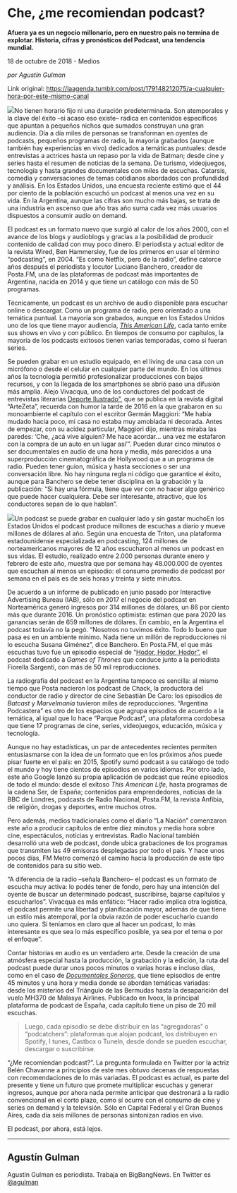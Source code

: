 # Che, ¿me recomiendan podcast?

**Afuera ya es un negocio millonario, pero en nuestro pais no termina de explotar. Historia, cifras y pronósticos del Podcast, una tendencia mundial.**

18 de octubre de 2018 - Medios

_por Agustín Gulman_

Link original: https://laagenda.tumblr.com/post/179148212075/a-cualquier-hora-por-este-mismo-canal

![](https://64.media.tumblr.com/557bfcc2c8b9d3a3ee29114bed948356/tumblr_inline_pgtrdpYna91t6q87u_500.jpg)No tienen horario fijo ni una duración predeterminada. Son atemporales y la clave del éxito –si acaso eso existe– radica en contenidos específicos que apuntan a pequeños nichos que sumados construyan una gran audiencia. Día a día miles de personas se transforman en oyentes de podcasts, pequeños programas de radio, la mayoría grabados (aunque también hay experiencias en vivo) dedicados a temáticas puntuales: desde entrevistas a actrices hasta un repaso por la vida de Batman; desde cine y series hasta el resumen de noticias de la semana. De turismo, videojuegos, tecnología y hasta grandes documentales con miles de escuchas. Catarsis, comedia y conversaciones de temas cotidianos abordados con profundidad y análisis. En los Estados Unidos, una encuesta reciente estimó que el 44 por ciento de la población escuchó un podcast al menos una vez en su vida. En la Argentina, aunque las cifras son mucho más bajas, se trata de una industria en ascenso que año tras año suma cada vez más usuarios dispuestos a consumir audio on demand.


El podcast es un formato nuevo que surgió al calor de los años 2000, con el avance de los blogs y audioblogs y gracias a la posibilidad de producir contenido de calidad con muy poco dinero. El periodista y actual editor de la revista Wired, Ben Hammersley, fue de los primeros en usar el término “podcasting”, en 2004. “Es como Netflix, pero de la radio”, define catorce años después el periodista y locutor Luciano Banchero, creador de Posta.FM, una de las plataformas de podcast más importantes de Argentina, nacida en 2014 y que tiene un catálogo con más de 50 programas.


Técnicamente, un podcast es un archivo de audio disponible para escuchar online o descargar. Como un programa de radio, pero orientado a una temática puntual. La mayoría son grabados, aunque en los Estados Unidos uno de los que tiene mayor audiencia, *[This American Life](https://www.thisamericanlife.org/)*, cada tanto emite sus shows en vivo y con público. En tiempos de consumo por capítulos, la mayoría de los podcasts exitosos tienen varias temporadas, como si fueran series.


Se pueden grabar en un estudio equipado, en el living de una casa con un micrófono o desde el celular en cualquier parte del mundo. En los últimos años la tecnología permitió profesionalizar producciones con bajos recursos, y con la llegada de los smartphones se abrió paso una difusión más amplia. Alejo Vivacqua, uno de los conductores del podcast de entrevistas literarias [Deporte Ilustrado"](https://www.youtube.com/channel/UCIQ5Cv7phpFJKkRw1vTtIOw), que se publica en la revista digital “ArteZeta”, recuerda con humor la tarde de 2016 en la que grabaron en su monoambiente el capítulo con el escritor Germán Maggiori: “Me había mudado hacía poco, mi casa no estaba muy amoblada ni decorada. Antes de empezar, con su acidez particular, Maggiori dijo, mientras miraba las paredes: ‘Che, ¿acá vive alguien? Me hace acordar… una vez me estafaron con la compra de un auto en un lugar así’”. Pueden durar cinco minutos o ser documentales en audio de una hora y media, más parecidos a una superproducción cinematográfica de Hollywood que a un programa de radio. Pueden tener guion, música y hasta secciones o ser una conversación libre. No hay ninguna regla ni código que garantice el éxito, aunque para Banchero se debe tener disciplina en la grabación y la publicación: “Si hay una fórmula, tiene que ver con no hacer algo genérico que puede hacer cualquiera. Debe ser interesante, atractivo, que los conductores sepan de lo que hablan”. 


![](https://64.media.tumblr.com/557bfcc2c8b9d3a3ee29114bed948356/tumblr_inline_pgtrdpYna91t6q87u_500.jpg)Un podcast se puede grabar en cualquier lado y sin gastar muchoEn los Estados Unidos el podcast produce millones de escuchas a diario y mueve millones de dólares al año. Según una encuesta de Triton, una plataforma estadounidense especializada en podcasting, 124 millones de norteamericanos mayores de 12 años escucharon al menos un podcast en sus vidas. El estudio, realizado entre 2.000 personas durante enero y febrero de este año, muestra que por semana hay 48.000.000 de oyentes que escuchan al menos un episodio: el consumo promedio de podcast por semana en el país es de seis horas y treinta y siete minutos.


De acuerdo a un informe de publicado en junio pasado por Interactive Advertising Bureau (IAB), sólo en 2017 el negocio del podcast en Norteamérica generó ingresos por 314 millones de dólares, un 86 por ciento más que durante 2016. Un pronóstico optimista: estiman que para 2020 las ganancias serán de 659 millones de dólares. En cambio, en la Argentina el podcast todavía no la pegó. “Nosotros no tuvimos éxito. Todo lo bueno que pasa es en un ambiente mínimo. Nada tiene un millón de reproducciones ni lo escucha Susana Giménez”, dice Banchero. En Posta.FM, el que más escuchas tuvo fue un episodio especial de “[Hodor, Hodor, Hodor”](https://posta.fm/hodor/home), el podcast dedicado a *Games of Thrones* que conduce junto a la periodista Fiorella Sargenti, con más de 50 mil reproducciones. 


La radiografía del podcast en la Argentina tampoco es sencilla: al mismo tiempo que Posta nacieron los podcast de Chack, la productora del conductor de radio y director de cine Sebastián De Caro: los episodios de *Batcast* y *Marvelmanía* tuvieron miles de reproducciones. “Argentina Podcastera” es otro de los espacios que agrupa episodios de acuerdo a la temática, al igual que lo hace “Parque Podcast”, una plataforma cordobesa que tiene 17 programas de cine, series, videojuegos, educación, música y tecnología.


Aunque no hay estadísticas, un par de antecedentes recientes permiten entusiasmarse con la idea de un formato que en los próximos años puede pisar fuerte en el país: en 2015, Spotify sumó podcast a su catálogo de todo el mundo y hoy tiene cientos de episodios en varios idiomas. Por otro lado, este año Google lanzó su propia aplicación de podcast que reúne episodios de todo el mundo: desde el exitoso *This American Life*, hasta programas de la cadena Ser, de España; contenidos para emprendedores, noticias de la BBC de Londres, podcasts de Radio Nacional, Posta.FM, la revista Anfibia, de religión, drogas y deportes, entre muchos otros. 


Pero además, medios tradicionales como el diario “La Nación” comenzaron este año a producir capítulos de entre diez minutos y media hora sobre cine, espectáculos, noticias y entrevistas. Radio Nacional también desarrolló una web de podcast, donde ubica grabaciones de los programas que transmiten las 49 emisoras desplegadas por todo el país. Y hace unos pocos días, FM Metro comenzó el camino hacia la producción de este tipo de contenidos para su sitio web. 


“A diferencia de la radio –señala Banchero– el podcast es un formato de escucha muy activa: lo podés tener de fondo, pero hay una intención del oyente de buscar un determinado podcast, suscribirse, bajarse capítulos y escucharlos”. Vivacqua es más enfático: “Hacer radio implica otra logística, el podcast permite una libertad y planificación mayor, además de que tiene un estilo más atemporal, por la obvia razón de poder escucharlo cuando uno quiera. Sí teníamos en claro que al hacer un podcast, lo más interesante es que sea lo más específico posible, ya sea por el tema o por el enfoque”. 


Contar historias en audio es un verdadero arte. Desde la creación de una atmósfera especial hasta la producción, la grabación y la edición, la ruta del podcast puede durar unos pocos minutos o varias horas e incluso días, como en el caso de *[Documentales Sonoros](https://www.ivoox.com/podcast-documentales-sonoros_sq_f19701_1.html)*, que tiene episodios de entre 45 minutos y una hora y media donde se abordan temáticas variadas: desde los misterios del Triángulo de las Bermudas hasta la desaparición del vuelo MH370 de Malasya Airlines. Publicado en Ivoox, la principal plataforma de podcast de España, cada capítulo tiene un piso de 20 mil escuchas.


>Luego, cada episodio se debe distribuir en las “agregadoras” o “podcatchers”: plataformas que alojan podcast, los distribuyen en Spotify, I tunes, Castbox o TuneIn, desde donde se pueden escuchar, descargar o suscribirse.


“¿Me recomiendan podcast?”. La pregunta formulada en Twitter por la actriz Belén Chavanne a principios de este mes obtuvo decenas de respuestas con recomendaciones de lo más variadas. El podcast es actual, es parte del presente y tiene un futuro que promete multiplicar escuchas y generar ingresos, aunque por ahora nada permite anticipar que destronará a la radio convencional en el corto plazo, como sí ocurre con el consumo de cine y series on demand y la televisión. Sólo en Capital Federal y el Gran Buenos Aires, cada día seis millones de personas sintonizan radios en vivo. 


El podcast, por ahora, está lejos.


  




---

 Agustín Gulman
---------------

 Agustín Gulman es periodista. Trabaja en BigBangNews. En Twitter es [@agulman](https://twitter.com/agulman) 

